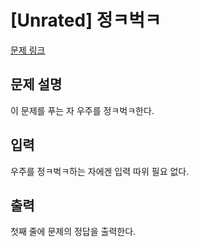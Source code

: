 # [Unrated] 정ㅋ벅ㅋ

[문제 링크](https://www.acmicpc.net/problem/1237) 

## 문제 설명

<p>이 문제를 푸는 자 우주를 정ㅋ벅ㅋ한다.</p>

## 입력 

 <p>우주를 정ㅋ벅ㅋ하는 자에겐 입력 따위 필요 없다.</p>

## 출력 

 <p>첫째 줄에 문제의 정답을 출력한다.</p>

